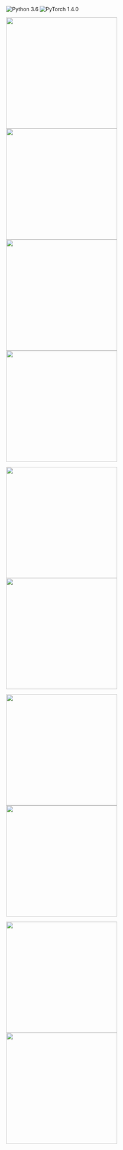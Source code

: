 ![Python 3.6](https://img.shields.io/badge/Python-3.6-blue.svg)
![PyTorch 1.4.0](https://img.shields.io/badge/PyTorch-1.4.0-green.svg)

<img src="https://github.com/nhduong/adaptive_face_distortion_correction/raw/master/images/com/002.jpg" width="300"/> <img src="https://github.com/nhduong/adaptive_face_distortion_correction/raw/master/images/other_com/002_1.jpg" width="300"/> <img src="https://github.com/nhduong/adaptive_face_distortion_correction/raw/master/images/other_com/002_2.jpg" width="300"/> <img src="https://github.com/nhduong/adaptive_face_distortion_correction/raw/master/images/outs_com/002_ours.jpg" width="300"/>
    
<img src="https://github.com/nhduong/adaptive_face_distortion_correction/raw/master/2.gif" width="300"/> <img src="https://github.com/nhduong/adaptive_face_distortion_correction/raw/master/2_local.gif" width="300"/>    

<img src="https://github.com/nhduong/adaptive_face_distortion_correction/raw/master/3.gif" width="300"/> <img src="https://github.com/nhduong/adaptive_face_distortion_correction/raw/master/3_local.gif" width="300"/>    

<img src="https://github.com/nhduong/adaptive_face_distortion_correction/raw/master/4.gif" width="300"/> <img src="https://github.com/nhduong/adaptive_face_distortion_correction/raw/master/4_local.gif" width="300"/>    
